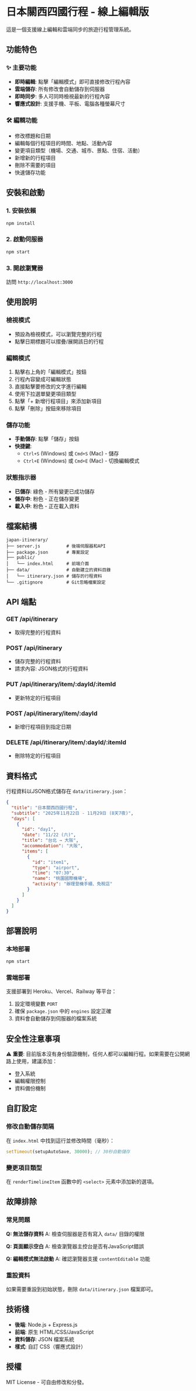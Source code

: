 # 日本關西四國行程 - 線上編輯版

這是一個支援線上編輯和雲端同步的旅遊行程管理系統。

## 功能特色

### ✨ 主要功能
- **即時編輯**: 點擊「編輯模式」即可直接修改行程內容
- **雲端儲存**: 所有修改會自動儲存到伺服器
- **即時同步**: 多人可同時檢視最新的行程內容
- **響應式設計**: 支援手機、平板、電腦各種螢幕尺寸

### 🛠 編輯功能
- 修改標題和日期
- 編輯每個行程項目的時間、地點、活動內容
- 變更項目類型（機場、交通、城市、景點、住宿、活動）
- 新增新的行程項目
- 刪除不需要的項目
- 快速儲存功能

## 安裝和啟動

### 1. 安裝依賴
```bash
npm install
```

### 2. 啟動伺服器
```bash
npm start
```

### 3. 開啟瀏覽器
訪問 `http://localhost:3000`

## 使用說明

### 檢視模式
- 預設為檢視模式，可以瀏覽完整的行程
- 點擊日期標題可以摺疊/展開該日的行程

### 編輯模式
1. 點擊右上角的「編輯模式」按鈕
2. 行程內容變成可編輯狀態
3. 直接點擊要修改的文字進行編輯
4. 使用下拉選單變更項目類型
5. 點擊「+ 新增行程項目」來添加新項目
6. 點擊「刪除」按鈕來移除項目

### 儲存功能
- **手動儲存**: 點擊「儲存」按鈕
- **快捷鍵**: 
  - `Ctrl+S` (Windows) 或 `Cmd+S` (Mac) - 儲存
  - `Ctrl+E` (Windows) 或 `Cmd+E` (Mac) - 切換編輯模式

### 狀態指示器
- **已儲存**: 綠色 - 所有變更已成功儲存
- **儲存中**: 粉色 - 正在儲存變更
- **載入中**: 粉色 - 正在載入資料

## 檔案結構

```
japan-itinerary/
├── server.js          # 後端伺服器和API
├── package.json       # 專案設定
├── public/
│   └── index.html     # 前端介面
├── data/              # 自動建立的資料目錄
│   └── itinerary.json # 儲存的行程資料
└── .gitignore         # Git忽略檔案設定
```

## API 端點

### GET /api/itinerary
- 取得完整的行程資料

### POST /api/itinerary
- 儲存完整的行程資料
- 請求內容: JSON格式的行程資料

### PUT /api/itinerary/item/:dayId/:itemId
- 更新特定的行程項目

### POST /api/itinerary/item/:dayId
- 新增行程項目到指定日期

### DELETE /api/itinerary/item/:dayId/:itemId
- 刪除特定的行程項目

## 資料格式

行程資料以JSON格式儲存在 `data/itinerary.json`：

```json
{
  "title": "日本關西四國行程",
  "subtitle": "2025年11月22日 - 11月29日 (8天7夜)",
  "days": [
    {
      "id": "day1",
      "date": "11/22 (六)",
      "title": "台北 → 大阪",
      "accommodation": "大阪",
      "items": [
        {
          "id": "item1",
          "type": "airport",
          "time": "07:30",
          "name": "桃園國際機場",
          "activity": "辦理登機手續、免稅店"
        }
      ]
    }
  ]
}
```

## 部署說明

### 本地部署
```bash
npm start
```

### 雲端部署
支援部署到 Heroku、Vercel、Railway 等平台：

1. 設定環境變數 `PORT`
2. 確保 `package.json` 中的 `engines` 設定正確
3. 資料會自動儲存到伺服器的檔案系統

## 安全性注意事項

⚠️ **重要**: 目前版本沒有身份驗證機制，任何人都可以編輯行程。如果需要在公開網路上使用，建議添加：

- 登入系統
- 編輯權限控制
- 資料備份機制

## 自訂設定

### 修改自動儲存間隔
在 `index.html` 中找到這行並修改時間（毫秒）：
```javascript
setTimeout(setupAutoSave, 30000); // 30秒自動儲存
```

### 變更項目類型
在 `renderTimelineItem` 函數中的 `<select>` 元素中添加新的選項。

## 故障排除

### 常見問題

**Q: 無法儲存資料**
A: 檢查伺服器是否有寫入 `data/` 目錄的權限

**Q: 頁面顯示空白**
A: 檢查瀏覽器主控台是否有JavaScript錯誤

**Q: 編輯模式無法啟動**
A: 確認瀏覽器支援 `contentEditable` 功能

### 重設資料
如果需要重設到初始狀態，刪除 `data/itinerary.json` 檔案即可。

## 技術棧

- **後端**: Node.js + Express.js
- **前端**: 原生 HTML/CSS/JavaScript
- **資料儲存**: JSON 檔案系統
- **樣式**: 自訂 CSS（響應式設計）

## 授權

MIT License - 可自由修改和分發。